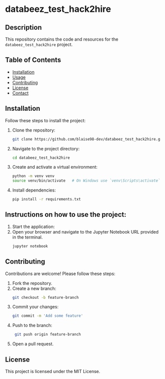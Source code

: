 # databeez_test_hack2hire

## Description
This repository contains the code and resources for the `databeez_test_hack2hire` project.

## Table of Contents
- [Installation](#installation)
- [Usage](#usage)
- [Contributing](#contributing)
- [License](#license)
- [Contact](#contact)

## Installation
Follow these steps to install the project:

1. Clone the repository:
   ```sh
   git clone https://github.com/blaise98-dev/databeez_test_hack2hire.git

2. Navigate to the project directory:
   ```sh
   cd databeez_test_hack2hire

3. Create and activate a virtual environment:
   ```sh
   python -m venv venv
   source venv/bin/activate   # On Windows use `venv\Scripts\activate`
4. Install dependencies:
   ```sh
   pip install -r requirements.txt
## Instructions on how to use the project:

1. Start the application:
2. Open your browser and navigate to the Jupyter Notebook URL provided in the terminal.
   ```sh
   jupyter notebook
   
## Contributing

Contributions are welcome! Please follow these steps:

1. Fork the repository.
2. Create a new branch:
   ```sh
   git checkout -b feature-branch

3. Commit your changes:
   ```sh
   git commit -m 'Add some feature'

4. Push to the branch:
   ```sh
    git push origin feature-branch

5. Open a pull request.

## License

This project is licensed under the MIT License.
 
